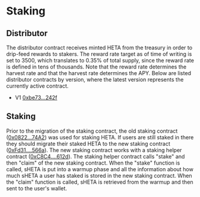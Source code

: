 # Staking

## Distributor

The distributor contract receives minted HETA from the treasury in order to drip-feed rewards to stakers. The reward rate target as of time of writing is set to 3500, which translates to 0.35% of total supply, since the reward rate is defined in tens of thousands. Note that the reward rate determines the harvest rate and that the harvest rate determines the APY. Below are listed distributor contracts by version, where the latest version represents the currently active contract.

* V1 [0xbe73...242f](https://etherscan.io/address/0xbe731507810C8747C3E01E62c676b1cA6F93242f)

## Staking

Prior to the migration of the staking contract, the old staking contract \([0x0822...74A2](https://etherscan.io/address/0x0822F3C03dcc24d200AFF33493Dc08d0e1f274A2)\) was used for staking HETA. If users are still staked in there they should migrate their staked HETA to the new staking contract \([0xFd31....566a](https://etherscan.io/address/0xFd31c7d00Ca47653c6Ce64Af53c1571f9C36566a)\). The new staking contract works with a staking helper contract \([0xC8C4....612d](https://etherscan.io/address/0xC8C436271f9A6F10a5B80c8b8eD7D0E8f37a612d)\). The staking helper contract calls "stake" and then "claim" of the new staking contract. When the "stake" function is called, sHETA is put into a warmup phase and all the information about how much sHETA a user has staked is stored in the new staking contract. When the "claim" function is called, sHETA is retrieved from the warmup and then sent to the user's wallet.

